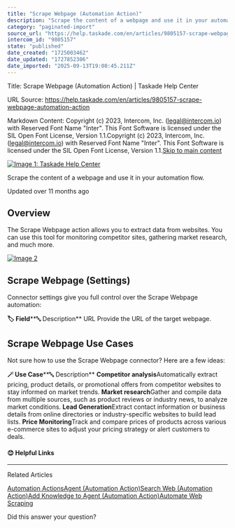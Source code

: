 ```yaml
---
title: "Scrape Webpage (Automation Action)"
description: "Scrape the content of a webpage and use it in your automation flow."
category: "paginated-import"
source_url: "https://help.taskade.com/en/articles/9805157-scrape-webpage-automation-action"
intercom_id: "9805157"
state: "published"
date_created: "1725003462"
date_updated: "1727852306"
date_imported: "2025-09-13T19:00:45.211Z"
---
```


Title: Scrape Webpage (Automation Action) | Taskade Help Center

URL Source: https://help.taskade.com/en/articles/9805157-scrape-webpage-automation-action

Markdown Content:
Copyright (c) 2023, Intercom, Inc. (legal@intercom.io) with Reserved Font Name "Inter". This Font Software is licensed under the SIL Open Font License, Version 1.1.Copyright (c) 2023, Intercom, Inc. (legal@intercom.io) with Reserved Font Name "Inter". This Font Software is licensed under the SIL Open Font License, Version 1.1.[Skip to main content](https://help.taskade.com/en/articles/9805157-scrape-webpage-automation-action#main-content)

[![Image 1: Taskade Help Center](https://downloads.intercomcdn.com/i/o/490280/d14603621e78c833c2d0e66f/2d1230f35f3009fff25b2989e93312a5.png)](https://help.taskade.com/en/)

Scrape the content of a webpage and use it in your automation flow.

Updated over 11 months ago

**Overview**
------------

The Scrape Webpage action allows you to extract data from websites. You can use this tool for monitoring competitor sites, gathering market research, and much more.

[![Image 2](https://downloads.intercomcdn.com/i/o/1164004658/7af6aa830f7dde5b43e0ffcd/scrape-webpage.jpg?expires=1757791800&signature=bbe42a752642a8899a2d202018f9c613d6c3ed079c5ffff5753429e2eaea0edd&req=dSEhEsl%2BmYdaUfMW1HO4zYRBZBKeljATVGfpdO6pX%2Bj0jQksedp9r45hj234%0AOR%2F17LplnTiD%2BusNUsU%3D%0A)](https://downloads.intercomcdn.com/i/o/1164004658/7af6aa830f7dde5b43e0ffcd/scrape-webpage.jpg?expires=1757791800&signature=bbe42a752642a8899a2d202018f9c613d6c3ed079c5ffff5753429e2eaea0edd&req=dSEhEsl%2BmYdaUfMW1HO4zYRBZBKeljATVGfpdO6pX%2Bj0jQksedp9r45hj234%0AOR%2F17LplnTiD%2BusNUsU%3D%0A)

**Scrape Webpage (Settings)**
-----------------------------

Connector settings give you full control over the Scrape Webpage automation:

**🏷️ Field****🔤 Description**
URL Provide the URL of the target webpage.

**Scrape Webpage Use Cases**
----------------------------

Not sure how to use the Scrape Webpage connector? Here are a few ideas:

**🪄 Use Case****🔤 Description**
**Competitor analysis**Automatically extract pricing, product details, or promotional offers from competitor websites to stay informed on market trends.
**Market research**Gather and compile data from multiple sources, such as product reviews or industry news, to analyze market conditions.
**Lead Generation**Extract contact information or business details from online directories or industry-specific websites to build lead lists.
**Price Monitoring**Track and compare prices of products across various e-commerce sites to adjust your pricing strategy or alert customers to deals.

#### 😊 Helpful Links

* * *

Related Articles

[Automation Actions](https://help.taskade.com/en/articles/8958470-automation-actions)[Agent (Automation Action)](https://help.taskade.com/en/articles/8958471-agent-automation-action)[Search Web (Automation Action)](https://help.taskade.com/en/articles/9862877-search-web-automation-action)[Add Knowledge to Agent (Automation Action)](https://help.taskade.com/en/articles/9994434-add-knowledge-to-agent-automation-action)[Automate Web Scraping](https://help.taskade.com/en/articles/10155548-automate-web-scraping)

Did this answer your question?
